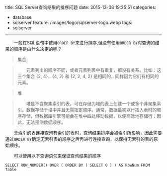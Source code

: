 title: SQL Server查询结果的排序问题
date: 2015-12-08 19:25:51
categories:
  - database
  - sqlserver
feature: /images/logo/sqlserver-logo.webp
tags:
  - sqlserver
---
　　一般在SQL语句中使用`ORDER BY`来进行排序,但没有使用`ORDER BY`时查询的结果的顺序是由什么决定的呢？

>集合

>　　元素列出的顺序不同，或者元素列表中有重复，都没有关系。比如：这三个集合 {2, 4}，{4, 2} 和 {2, 2, 4, 2} 是相同的，同样因为它们有相同的元素。


>堆

>　　堆是不含聚集索引的表。可在存储为堆的表上创建一个或多个非聚集索引。数据存储于堆中并且无需指定顺序。通常，数据最初以行插入表时的顺序存储，但数据库引擎可能会在堆中四处移动数据，以便高效地存储行；因此，无法预测数据顺序。

　　无索引的表连接查询有索引的表时，查询结果排序会被索引所影响，因此需要通过`ORDER BY`确定无索引表的顺序之后再进行连接查询，以保持无索引的表的原始顺序。

　　可以使用以下查询语句来保证查询结果的顺序
```
SELECT ROW_NUMBER() OVER ( ORDER BY ( SELECT 0 ) ) AS RowNum FROM Table
```